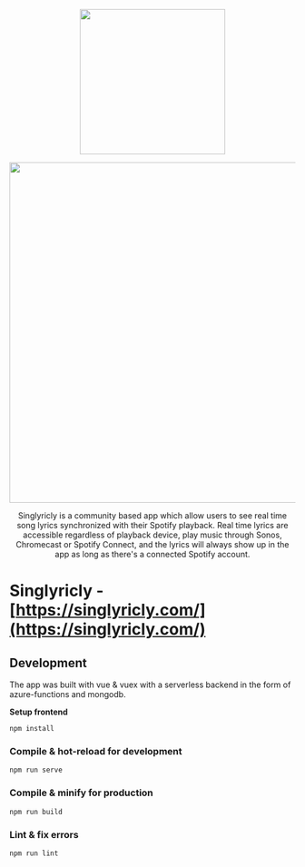 <p align="center">
  <a href="http://singlyricly.com/">
  <img width="256" src="https://user-images.githubusercontent.com/457678/69186194-5e73f600-0b18-11ea-8d71-f4be4c674932.png">
  </a>
</p>
<p align="center">
  <img width="600" src="https://user-images.githubusercontent.com/457678/69185653-7434eb80-0b17-11ea-8c54-e1b9723c5944.png">
</p>

<p align="center">
  Singlyricly is a community based app which allow users to see real time song lyrics synchronized with their Spotify playback. Real time lyrics are accessible regardless of playback device, play music through Sonos, Chromecast or Spotify Connect, and the lyrics will always show up in the app as long as there's a connected Spotify account.
</p>


# Singlyricly - [https://singlyricly.com/](https://singlyricly.com/)

## Development
The app was built with vue & vuex with a serverless backend in the form of azure-functions and mongodb.

**Setup frontend**
```
npm install
```

### Compile & hot-reload for development
```
npm run serve
```

### Compile & minify for production
```
npm run build
```

### Lint & fix errors
```
npm run lint
```
